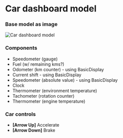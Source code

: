 # Car dashboard model

### Base model as image
![Car dashboard model](https://0.s3.envato.com/files/29882062/Sports%20Car%20Acceleration_590x300.jpg "Car dashboard model")

### Components
* Speedometer (gauge)
* Fuel (w/ remaining kms?)
* Odometer (km counter) - using BasicDisplay
* Current shift - using BasicDisplay
* Speedometer (absolute value) - using BasicDisplay
* Clock
* Thermometer (environment temperature)
* Tachometer (rotation counter)
* Thermometer (engine temperature)


### Car controls
* **[Arrow Up]** Accelerate
* **[Arrow Down]** Brake
